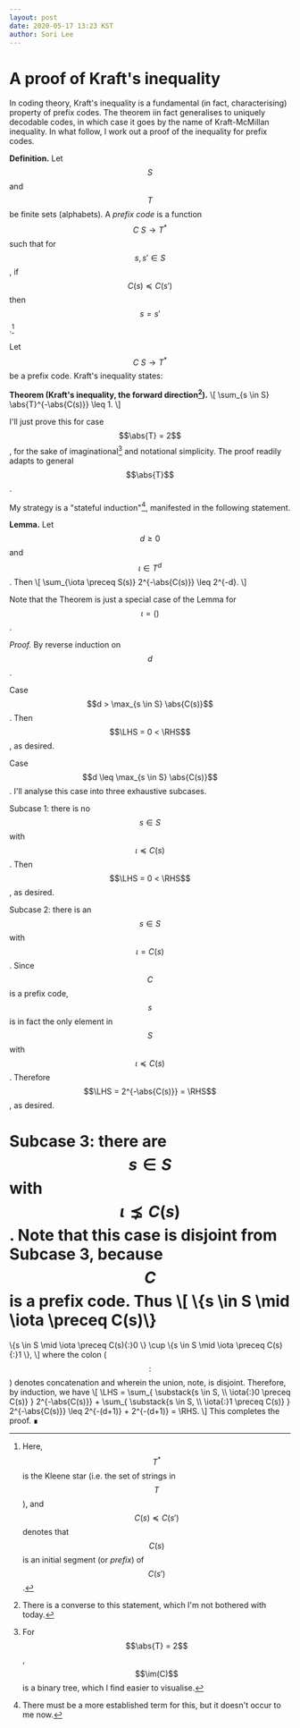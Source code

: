 ```yaml
---
layout: post
date: 2020-05-17 13:23 KST
author: Sori Lee
---
```


# A proof of Kraft's inequality

In coding theory, Kraft's inequality is a fundamental (in fact, characterising)
property of prefix codes. The theorem iin fact generalises to uniquely decodable
codes, in which case it goes by the name of Kraft-McMillan inequality. In what
follow, I work out a proof of the inequality for prefix codes.

**Definition.** Let $$
\newcommand{\:}{\colon}
\newcommand{\abs}[1]{\left\lvert#1\right\rvert}
\newcommand{\LHS}{\text{LHS}}
\newcommand{\RHS}{\text{RHS}}
\newcommand{\im}{\mathop{\rm im}\nolimits}
S$$ and $$T$$ be finite sets (alphabets). A *prefix code* is a function
$$C\: S \to T^*$$ such that for $$s,s' \in S$$, if $$C(s) \preceq C(s')$$ then
$$s = s'$$.[^1]

[^1]: Here, $$T^*$$ is the Kleene star (i.e. the set of strings in $$T$$), and
      $$C(s) \preceq C(s')$$ denotes that $$C(s)$$ is an initial segment (or
      *prefix*) of $$C(s')$$.

Let $$C\: S \to T^*$$ be a prefix code. Kraft's inequality states:

**Theorem (Kraft's inequality, the forward direction[^2]).**
\\[ \sum_{s \in S} \abs{T}^{-\abs{C(s)}} \leq 1. \\]

[^2]: There is a converse to this statement, which I'm not bothered with today.

I'll just prove this for case $$\abs{T} = 2$$, for the sake of imaginational[^3]
and notational simplicity. The proof readily adapts to general $$\abs{T}$$.

[^3]: For $$\abs{T} = 2$$, $$\im(C)$$ is a binary tree, which I find easier to
      visualise.

My strategy is a "stateful induction"[^4], manifested in the following
statement.

[^4]: There must be a more established term for this, but it doesn't occur to me
      now.

**Lemma.** Let $$d \geq 0$$ and $$\iota \in T^d$$. Then
\\[ \sum_{\iota \preceq S(s)} 2^{-\abs{C(s)}} \leq 2^{-d}. \\]

Note that the Theorem is just a special case of the Lemma for $$\iota = ()$$.

*Proof.* By reverse induction on $$d$$.

Case $$d > \max_{s \in S} \abs{C(s)}$$. Then $$\LHS = 0 < \RHS$$, as desired.

Case $$d \leq \max_{s \in S} \abs{C(s)}$$. I'll analyse this case into three
exhaustive subcases.

Subcase 1: there is no $$s \in S$$ with $$\iota \preceq C(s)$$. Then
$$\LHS = 0 < \RHS$$, as desired.

Subcase 2: there is an $$s \in S$$ with $$\iota = C(s)$$. Since $$C$$ is a
prefix code, $$s$$ is in fact the only element in $$S$$ with
$$\iota \preceq C(s)$$. Therefore $$\LHS = 2^{-\abs{C(s)}} = \RHS$$, as desired.

Subcase 3: there are $$s \in S$$ with $$\iota ⪱ C(s)$$. Note that this case is
disjoint from Subcase 3, because $$C$$ is a prefix code. Thus
\\[
\\{s \in S \mid \iota \preceq C(s)\\}
=
\\{s \in S \mid \iota \preceq C(s){:}0 \\}
\cup
\\{s \in S \mid \iota \preceq C(s){:}1 \\},
\\]
where the colon ($$:$$) denotes concatenation and wherein the union, note, is
disjoint. Therefore, by induction, we have
\\[
\LHS
=    \sum_{
       \substack{s \in S, \\\\ \iota{:}0 \preceq C(s)}
     } 2^{-\abs{C(s)}}
     +
     \sum_{
       \substack{s \in S, \\\\ \iota{:}1 \preceq C(s)}
     } 2^{-\abs{C(s)}}
\leq 2^{-(d+1)} + 2^{-(d+1)}
=    \RHS.
\\]
This completes the proof. ∎
